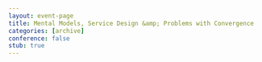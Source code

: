 ```yaml
---
layout: event-page
title: Mental Models, Service Design &amp; Problems with Convergence
categories: [archive]
conference: false
stub: true
---
```





